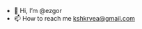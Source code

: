 - 👋 Hi, I’m @ezgor
- 📫 How to reach me kshkrvea@gmail.com

<!---
ezgor/ezgor is a ✨ special ✨ repository because its `README.md` (this file) appears on your GitHub profile.
You can click the Preview link to take a look at your changes.
--->
